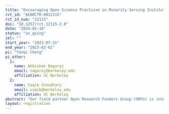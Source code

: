 ```yaml
---
title: "Encouraging Open Science Practices in Minority Serving Institutions"
rct_id: "AEARCTR-0012115"
rct_id_num: "12115"
doi: "10.1257/rct.12115-2.0"
date: "2024-01-18"
status: "on_going"
jel: ""
start_year: "2023-07-31"
end_year: "2025-02-01"
pi: "Yanqi Cheng"
pi_other:
  1:
    name: Abhishek Nagaraj
    email: nagaraj@berkeley.edu
    affiliation: UC Berkeley
  2:
    name: Saqib Choudhary
    email: saqib@berkeley.edu
    affiliation: UC Berkeley
abstract: "Our field partner Open Research Funders Group (ORFG) is interested in encouraging Open Science Practices (OSPs) among traditionally underrepresented academic institutions. ORFG’s key hypothesis is providing a small amount of funding to such institutions for targeted interventions can kickstart a broader movement towards open science practices. ORFG is in conversation with several funders to support such interventions which could form a part of a large field experiment testing the value of such funding. Here we propose to evaluate a smaller pilot ORFG is running with one funder to disburse about $100k to traditionally underrepresented institutions for OSP interventions."
layout: registration
---
```


